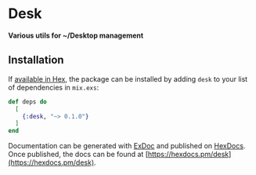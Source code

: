# Desk

**Various utils for ~/Desktop management**

## Installation

If [available in Hex](https://hex.pm/docs/publish), the package can be installed
by adding `desk` to your list of dependencies in `mix.exs`:

```elixir
def deps do
  [
    {:desk, "~> 0.1.0"}
  ]
end
```

Documentation can be generated with [ExDoc](https://github.com/elixir-lang/ex_doc)
and published on [HexDocs](https://hexdocs.pm). Once published, the docs can
be found at [https://hexdocs.pm/desk](https://hexdocs.pm/desk).

